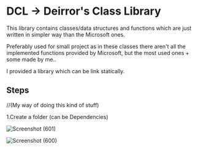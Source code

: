 # DCL -> Deirror's Class Library
This library contains classes/data structures and functions which are just written in simpler way than the Microsoft ones. 

Preferably used for small project as in these classes there aren't all the implemented functions provided by Microsoft, but the most used ones + some made by me..

I provided a library which can be link statically.

Steps
--
//(My way of doing this kind of stuff)

1.Create a folder (can be Dependencies)

![Screenshot (601)](https://github.com/user-attachments/assets/26782f55-603e-4f06-b47f-3c6f6dfb4a12)

![Screenshot (600)](https://github.com/user-attachments/assets/6eaec1f7-9d9d-444c-a068-3a49c531e738)
